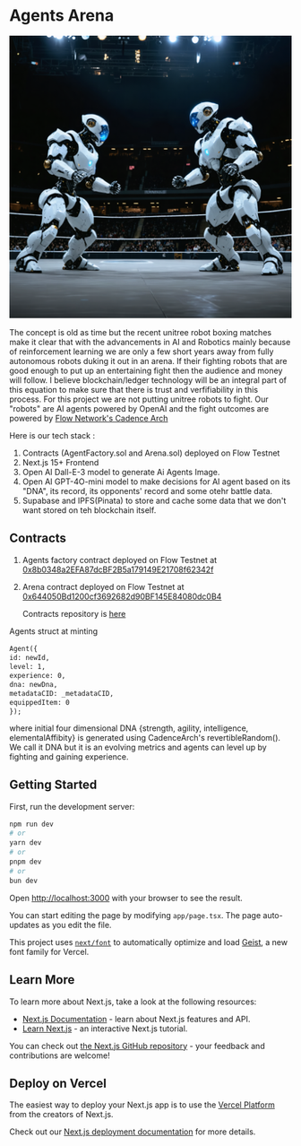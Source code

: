 # Agents Arena
<div align="center"><img src="https://github.com/rafat/agents-arena/blob/main/public/image.webp"  width="512" alt="WebP Image" /></div>


The concept is old as time but the recent unitree robot boxing matches make it clear that with the advancements in AI and Robotics mainly because of reinforcement learning we are only a few short years away from fully autonomous robots duking it out in an arena. If their fighting robots that are good enough to put up an entertaining fight then the audience and money will follow. I believe blockchain/ledger technology will be an integral part of this equation to make sure that there is trust and verfifiability in this process. For this project we are not putting unitree robots to fight. Our "robots" are AI agents powered by OpenAI and the fight outcomes are powered by [Flow Network's Cadence Arch](https://github.com/onflow/flips/blob/main/protocol/20231116-evm-support.md#cadence-arch)

Here is our tech stack : 
1. Contracts (AgentFactory.sol and Arena.sol) deployed on Flow Testnet
2. Next.js 15+ Frontend
3. Open AI Dall-E-3 model to generate Ai Agents Image.
4. Open AI GPT-4O-mini model to make decisions for AI agent based on its "DNA", its record, its opponents' record and some otehr battle data.
5. Supabase and IPFS(Pinata) to store and cache some data that we don't want stored on teh blockchain itself.

## Contracts

1. Agents factory contract deployed on Flow Testnet at [0x8b0348a2EFA87dcBF2B5a179149E21708f62342f](https://evm-testnet.flowscan.io/address/0x8b0348a2EFA87dcBF2B5a179149E21708f62342f)
2. Arena contract deployed on Flow Testnet at [0x644050Bd1200cf3692682d90BF145E84080dc0B4](https://evm-testnet.flowscan.io/address/0x644050Bd1200cf3692682d90BF145E84080dc0B4)

   Contracts repository is [here](https://github.com/encoderafat/agents-arena-contracts)

Agents struct at minting
```
Agent({
id: newId,
level: 1,
experience: 0,
dna: newDna,
metadataCID: _metadataCID,
equippedItem: 0
});
```
where initial four dimensional DNA {strength, agility, intelligence, elementalAffibity} is generated using CadenceArch's revertibleRandom(). We call it DNA but it is an evolving metrics and agents can level up by fighting and gaining experience.
 

## Getting Started

First, run the development server:

```bash
npm run dev
# or
yarn dev
# or
pnpm dev
# or
bun dev
```

Open [http://localhost:3000](http://localhost:3000) with your browser to see the result.

You can start editing the page by modifying `app/page.tsx`. The page auto-updates as you edit the file.

This project uses [`next/font`](https://nextjs.org/docs/app/building-your-application/optimizing/fonts) to automatically optimize and load [Geist](https://vercel.com/font), a new font family for Vercel.

## Learn More

To learn more about Next.js, take a look at the following resources:

- [Next.js Documentation](https://nextjs.org/docs) - learn about Next.js features and API.
- [Learn Next.js](https://nextjs.org/learn) - an interactive Next.js tutorial.

You can check out [the Next.js GitHub repository](https://github.com/vercel/next.js) - your feedback and contributions are welcome!

## Deploy on Vercel

The easiest way to deploy your Next.js app is to use the [Vercel Platform](https://vercel.com/new?utm_medium=default-template&filter=next.js&utm_source=create-next-app&utm_campaign=create-next-app-readme) from the creators of Next.js.

Check out our [Next.js deployment documentation](https://nextjs.org/docs/app/building-your-application/deploying) for more details.
